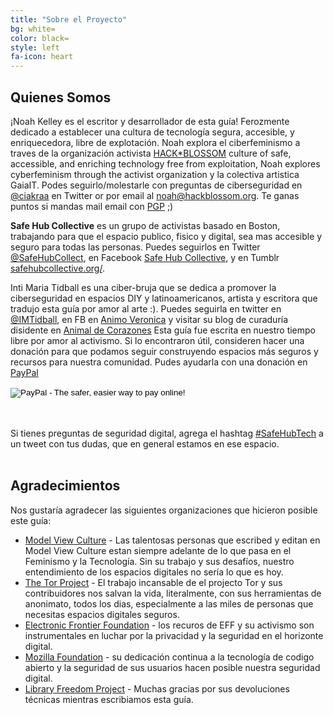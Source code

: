 ```yaml
---
title: "Sobre el Proyecto"
bg: white=
color: black=
style: left
fa-icon: heart
---
```


<h2 class="text-blue">Quienes Somos</h2>

<p>¡Noah Kelley es el escritor y desarrollador de esta guía! Ferozmente dedicado a establecer una cultura de tecnología segura, accesible, y enriquecedora, libre de explotación. Noah explora el ciberfeminismo a traves de la organización activista <a href="http://hackblossom.org/">HACK*BLOSSOM</a> culture of safe, accessible, and enriching technology free from exploitation, Noah explores cyberfeminism through the activist organization y la colectiva artistica GaiaIT. Podes seguirlo/molestarle con preguntas de ciberseguridad en <a href="https://twitter.com/ciakraa">@ciakraa</a> en Twitter or por email al <a href="mailto:noah@hackblossom.org">noah@hackblossom.org</a>. Te ganas puntos si mandas mail email con <a href="https://tech.safehubcollective.org/cybersecurity/#pgp">PGP</a> ;)
</p>

<strong>Safe Hub Collective</strong> es un grupo de activistas basado en Boston, trabajando para que el espacio publico, fisico y digital, sea mas accesible y seguro para todas las personas. Puedes seguirlos en Twitter <a href="https://twitter.com/SafeHubCollect">@SafeHubCollect</a>, en Facebook <a href="https://www.facebook.com/safehubcollective">Safe Hub Collective</a>, y en Tumblr <a href="http://safehubcollective.org/">safehubcollective.org/</a>.
<br />
<p>Inti Maria Tidball es una ciber-bruja que se dedica a promover la ciberseguridad en espacios DIY y latinoamericanos, artista y escritora que tradujo esta guía por amor al arte :). Puedes seguirla en twitter en <a href="https://twitter.com/IMTidball">@IMTidball</a>, en FB en  <a href="https://www.facebook.com/curalista">Animo Veronica</a> y visitar su blog de curaduría disidente en <a href="https://arte.svbtle.com">Animal de Corazones</a>
Esta guía fue escrita en nuestro tiempo libre por amor al activismo. Si lo encontraron útil, consideren hacer una donación para que podamos seguir construyendo espacios más seguros y recursos para nuestra comunidad. Pudes ayudarla con una donación en <a href="https://paypal.me/arthurcat">PayPal</a>
</p>
<p>
<form action="https://www.paypal.com/cgi-bin/webscr" method="post" target="_top" class="container center">
<input type="hidden" name="cmd" value="_s-xclick">
<input type="hidden" name="hosted_button_id" value="V64VACT32PPQS">
<input type="image" src="https://www.paypalobjects.com/en_US/i/btn/btn_donateCC_LG.gif" border="0" name="submit" alt="PayPal - The safer, easier way to pay online!">
<img alt="" border="0" src="https://www.paypalobjects.com/en_US/i/scr/pixel.gif" width="1" height="1">
</form>
</p>
<br>
<br>
Si tienes preguntas de seguridad digital, agrega el hashtag <a href="https://twitter.com/hashtag/SafeHubTech?f=realtime">#SafeHubTech</a> a un tweet con tus dudas, que en general estamos en ese espacio.
<br>
<br>

<h2 class="text-blue">Agradecimientos</h2>
Nos gustaría agradecer las siguientes organizaciones que hicieron posible este guía: 
<ul>
	<li><a href="https://modelviewculture.com/">Model View Culture</a> - Las talentosas personas que escribed y editan en Model View Culture estan siempre adelante de lo que pasa en el Feminismo y la Tecnología. Sin su trabajo y sus desafíos, nuestro entendimiento de los espacios digitales no sería lo que es hoy.</li>
	<li><a href="https://www.torproject.org/">The Tor Project</a> - El trabajo incansable de el projecto Tor y sus contribuidores nos salvan la vida, literalmente, con sus herramientas de anonimato, todos los dias, especialmente a las miles de personas que necesitas espacios digitales seguros. </li>
	<li><a href="https://www.eff.org/">Electronic Frontier Foundation</a> - los recuros de EFF y su activismo son instrumentales en luchar por la privacidad y la seguridad en el horizonte digital. </li>
	<li><a href="https://www.mozilla.org/en-US/">Mozilla Foundation</a> - su dedicación continua a la tecnología de codigo abierto y la seguridad de sus usuarios hacen posible nuestra seguridad digital.</li>
	<li><a href="https://libraryfreedomproject.org/">Library Freedom Project</a> - Muchas gracias por sus devoluciones técnicas mientras escribiamos esta guía.</li>
</li>



